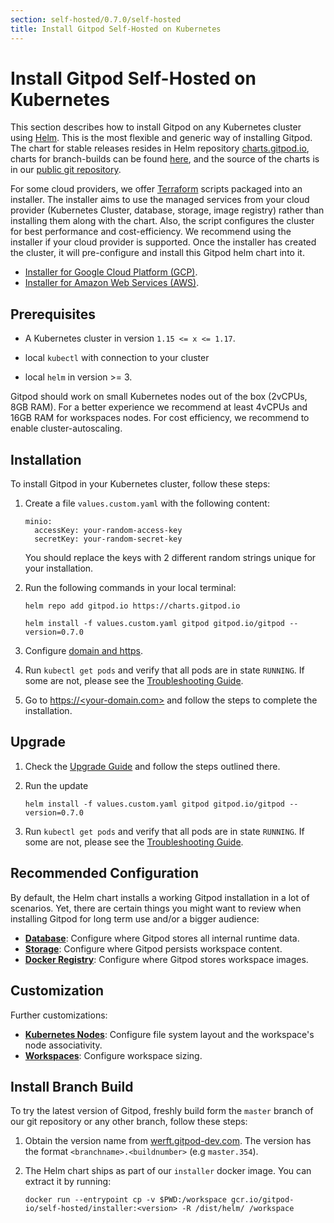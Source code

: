 ```yaml
---
section: self-hosted/0.7.0/self-hosted
title: Install Gitpod Self-Hosted on Kubernetes
---
```


<script context="module">
  export const prerender = true;
</script>

# Install Gitpod Self-Hosted on Kubernetes

This section describes how to install Gitpod on any Kubernetes cluster using [Helm](https://helm.sh). This is the most flexible and generic way of installing Gitpod. The chart for stable releases resides in Helm repository [charts.gitpod.io](https://charts.gitpod.io), charts for branch-builds can be found [here](#install-branch-build), and the source of the charts is in our [public git repository](https://github.com/gitpod-io/gitpod/blob/master/chart).

For some cloud providers, we offer [Terraform](https://www.terraform.io) scripts packaged into an installer. The installer aims to use the managed services from your cloud provider (Kubernetes Cluster, database, storage, image registry) rather than installing them along with the chart. Also, the script configures the cluster for best performance and cost-efficiency. We recommend using the installer if your cloud provider is supported. Once the installer has created the cluster, it will pre-configure and install this Gitpod helm chart into it.

- [Installer for Google Cloud Platform (GCP)](./install-on-gcp-script).
- [Installer for Amazon Web Services (AWS)](./install-on-aws-script).

## Prerequisites

- A Kubernetes cluster in version `1.15 <= x <= 1.17`.

- local `kubectl` with connection to your cluster

- local `helm` in version >= 3.

Gitpod should work on small Kubernetes nodes out of the box (2vCPUs, 8GB RAM). For a better experience we recommend at least 4vCPUs and 16GB RAM for workspaces nodes. For cost efficiency, we recommend to enable cluster-autoscaling.

## Installation

To install Gitpod in your Kubernetes cluster, follow these steps:

1. Create a file `values.custom.yaml` with the following content:

   ```
   minio:
     accessKey: your-random-access-key
     secretKey: your-random-secret-key
   ```

   You should replace the keys with 2 different random strings unique for your installation.

1. Run the following commands in your local terminal:

   ```console
   helm repo add gitpod.io https://charts.gitpod.io

   helm install -f values.custom.yaml gitpod gitpod.io/gitpod --version=0.7.0
   ```

1. Configure [domain and https](./configure-ingress).

1. Run `kubectl get pods` and verify that all pods are in state `RUNNING`. If some are not, please see the [Troubleshooting Guide](./troubleshooting).

1. Go to [https://\<your-domain.com\>](https://<your-domain.com>) and follow the steps to complete the installation.

## Upgrade

1.  Check the [Upgrade Guide](./upgrade) and follow the steps outlined there.

1.  Run the update

    ```console
    helm install -f values.custom.yaml gitpod gitpod.io/gitpod --version=0.7.0
    ```

1.  Run `kubectl get pods` and verify that all pods are in state `RUNNING`. If some are not, please see the [Troubleshooting Guide](./troubleshooting).

## Recommended Configuration

By default, the Helm chart installs a working Gitpod installation in a lot of scenarios. Yet, there are certain things you might want to review when installing Gitpod for long term use and/or a bigger audience:

- [**Database**](./database): Configure where Gitpod stores all internal runtime data.
- [**Storage**](./storage): Configure where Gitpod persists workspace content.
- [**Docker Registry**](./docker-registry): Configure where Gitpod stores workspace images.

## Customization

Further customizations:

- [**Kubernetes Nodes**](./nodes): Configure file system layout and the workspace's node associativity.
- [**Workspaces**](./workspaces): Configure workspace sizing.

## Install Branch Build

To try the latest version of Gitpod, freshly build form the `master` branch of our git repository or any other branch, follow these steps:

1. Obtain the version name from [werft.gitpod-dev.com](https://werft.gitpod-dev.com). The version has the format `<branchname>.<buildnumber>` (e.g `master.354`).

2. The Helm chart ships as part of our `installer` docker image. You can extract it by running:
   ```console
   docker run --entrypoint cp -v $PWD:/workspace gcr.io/gitpod-io/self-hosted/installer:<version> -R /dist/helm/ /workspace
   ```
